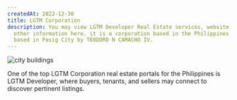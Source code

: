 ```yaml
---
createdAt: 2022-12-30
title: LGTM Corporation
description: You may view LGTM Developer Real Estate services, website, and
  other information here. it is a corporation based in the Philippines and is
  based in Pasig City by TEODORO N CAMACHO IV.
---
```

![city buildings](https://images.unsplash.com/photo-1460472178825-e5240623afd5?ixlib=rb-4.0.3&ixid=MnwxMjA3fDB8MHxwaG90by1wYWdlfHx8fGVufDB8fHx8&auto=format&fit=crop&w=1080&q=80 "Pasig city")

<!--StartFragment-->

One of the top LGTM Corporation real estate portals for the Philippines is LGTM Developer, where buyers, tenants, and sellers may connect to discover pertinent listings.

<!--EndFragment-->